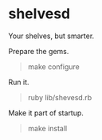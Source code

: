 shelvesd
========

Your shelves, but smarter.

Prepare the gems.
> make configure

Run it.
> ruby lib/shevesd.rb

Make it part of startup.
> make install
